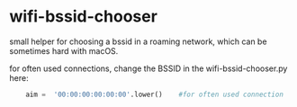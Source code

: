 # wifi-bssid-chooser

small helper for choosing a bssid in a roaming network, which can be sometimes hard with macOS. 

for often used connections, change the BSSID in the wifi-bssid-chooser.py here:
```python
    aim =  '00:00:00:00:00:00'.lower()    #for often used connection
```

